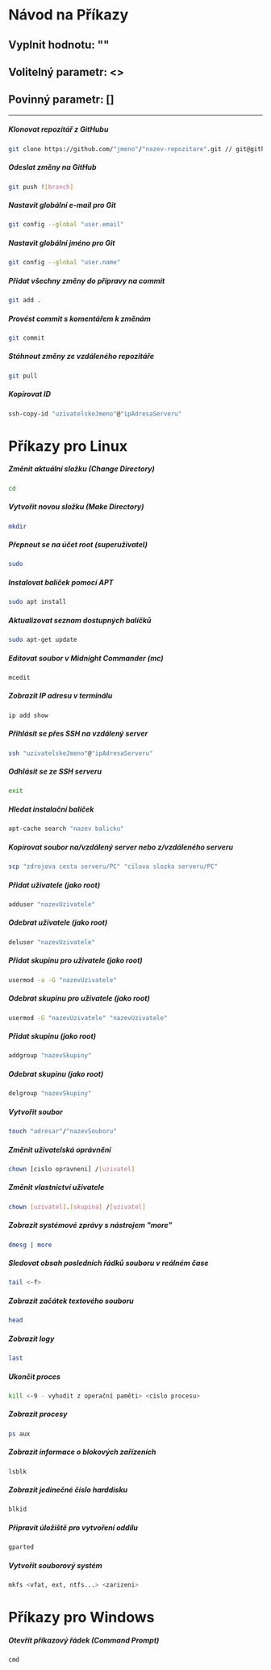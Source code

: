 # Návod na Příkazy

## Vyplnit hodnotu: ""
## Volitelný parametr: <>
## Povinný parametr: []

---

##### Klonovat repozitář z GitHubu

```bash
git clone https://github.com/"jmeno"/"nazev-repozitare".git // git@github.com:"jmeno"/"nazev-repozitare".git
```

##### Odeslat změny na GitHub

```bash
git push ![branch]
```

##### Nastavit globální e-mail pro Git

```bash
git config --global "user.email"
```

##### Nastavit globální jméno pro Git

```bash
git config --global "user.name"
```

##### Přidat všechny změny do přípravy na commit

```bash
git add .
```

##### Provést commit s komentářem k změnám

```bash
git commit
```

##### Stáhnout změny ze vzdáleného repozitáře

```bash
git pull
```

##### Kopírovat ID

```bash
ssh-copy-id "uzivatelskeJmeno"@"ipAdresaServeru"
```

# Příkazy pro Linux

##### Změnit aktuální složku (Change Directory)

```bash
cd
```

##### Vytvořit novou složku (Make Directory)

```bash
mkdir
```

##### Přepnout se na účet root (superuživatel)

```bash
sudo
```

##### Instalovat balíček pomocí APT

```bash
sudo apt install
```

##### Aktualizovat seznam dostupných balíčků

```bash
sudo apt-get update
```

##### Editovat soubor v Midnight Commander (mc)

```bash
mcedit
```

##### Zobrazit IP adresu v terminálu

```bash
ip add show
```

##### Přihlásit se přes SSH na vzdálený server

```bash
ssh "uzivatelskeJmeno"@"ipAdresaServeru"
```

##### Odhlásit se ze SSH serveru

```bash
exit
```

##### Hledat instalační balíček

```bash
apt-cache search "nazev balicku"
```

##### Kopírovat soubor na/vzdálený server nebo z/vzdáleného serveru

```bash
scp "zdrojova cesta serveru/PC" "cilova slozka serveru/PC"
```

##### Přidat uživatele (jako root)

```bash
adduser "nazevUzivatele"
```

##### Odebrat uživatele (jako root)

```bash
deluser "nazevUzivatele"
```

##### Přidat skupinu pro uživatele (jako root)

```bash
usermod -a -G "nazevUzivatele"
```

##### Odebrat skupinu pro uživatele (jako root)

```bash
usermod -G "nazevUzivatele" "nazevUzivatele"
```

##### Přidat skupinu (jako root)

```bash
addgroup "nazevSkupiny"
```

##### Odebrat skupinu (jako root)

```bash
delgroup "nazevSkupiny"
```

##### Vytvořit soubor

```bash
touch "adresar"/"nazevSouboru"
```

##### Změnit uživatelská oprávnění

```bash
chown [cislo opravneni] /[uzivatel]
```

##### Změnit vlastnictví uživatele

```bash
chown [uzivatel].[skupina] /[uzivatel]
```

##### Zobrazit systémové zprávy s nástrojem "more"

```bash
dmesg | more
```

##### Sledovat obsah posledních řádků souboru v reálném čase

```bash
tail <-f> 
```

##### Zobrazit začátek textového souboru

```bash
head
```

##### Zobrazit logy

```bash
last
```

##### Ukončit proces

```bash
kill <-9 - vyhodit z operační paměti> <cislo procesu>
```

##### Zobrazit procesy

```bash
ps aux
```

##### Zobrazit informace o blokových zařízeních

```bash
lsblk
```

##### Zobrazit jedinečné číslo harddisku

```bash
blkid
```

##### Připravit úložiště pro vytvoření oddílu

```bash
gparted
```

##### Vytvořit souborový systém

```bash
mkfs <vfat, ext, ntfs...> <zarizeni>
```

# Příkazy pro Windows

##### Otevřít příkazový řádek (Command Prompt)

```bash
cmd
```
